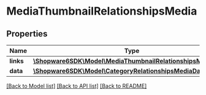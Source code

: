 # MediaThumbnailRelationshipsMedia

## Properties
Name | Type | Description | Notes
------------ | ------------- | ------------- | -------------
**links** | [**\Shopware6SDK\Model\MediaThumbnailRelationshipsMediaLinks**](MediaThumbnailRelationshipsMediaLinks.md) |  | [optional] 
**data** | [**\Shopware6SDK\Model\CategoryRelationshipsMediaData**](CategoryRelationshipsMediaData.md) |  | [optional] 

[[Back to Model list]](../../README.md#documentation-for-models) [[Back to API list]](../../README.md#documentation-for-api-endpoints) [[Back to README]](../../README.md)

